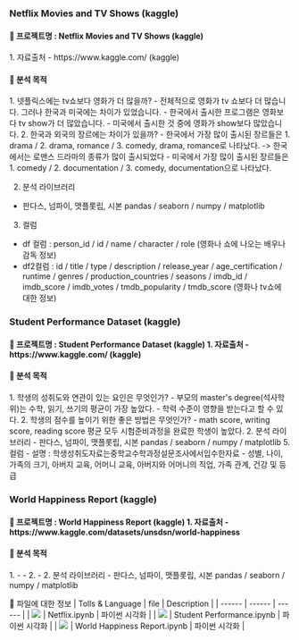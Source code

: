 ### Netflix Movies and TV Shows (kaggle)

<h4> 💫 프로젝트명 : Netflix Movies and TV Shows (kaggle) </h4>
1. 자료출처
  - https://www.kaggle.com/ (kaggle)
<h4> 🧐 분석 목적 </h4> 
    1. 넷플릭스에는 tv쇼보다 영화가 더 많을까?
      - 전체적으로 영화가 tv 쇼보다 더 많습니다. 그러나 한국과 미국에는 차이가 있었습니다.
      - 한국에서 출시한 프로그램은 영화보다 tv show가 더 많았습니다.
      - 미국에서 출시한 것 중에 영화가 show보다 많았습니다.
    2. 한국과 외국의 장르에는 차이가 있을까?
      - 한국에서 가장 많이 출시된 장르들은 1. drama / 2. drama, romance / 3. comedy, drama, romance로 나타났다. -> 한국에서는 로맨스 드라마의 종류가 많이 출시되었다
      - 미국에서 가장 많이 출시된 장르들은 1. comedy / 2. documentation / 3. comedy, documentation으로 나타났다.

2. 분석 라이브러리 
  - 판다스, 넘파이, 맷플롯립, 시본 pandas / seaborn / numpy / matplotlib
3. 컬럼
  - df 컬럼 : person_id / id / name / character / role (영화나 쇼에 나오는 배우나 감독 정보)
  - df2컬럼 : id / title / type / description / release_year / age_certification / runtime / genres / production_countries / seasons / imdb_id / imdb_score / imdb_votes / tmdb_popularity / tmdb_score (영화나 tv쇼에 대한 정보)

### Student Performance Dataset (kaggle)
<h4> 💫 프로젝트명 : Student Performance Dataset (kaggle)
1. 자료출처
  -  https://www.kaggle.com/ (kaggle)
<h4> 🧐 분석 목적 </h4> 
    1. 학생의 성취도와 연관이 있는 요인은 무엇인가?
      - 부모의 master's degree(석사학위)는 수학, 읽기, 쓰기의 평균이 가장 높았다.
      - 학력 수준이 영향을 받는다고 할 수 있다.
    2. 학생의 점수를 높이기 위한 좋은 방법은 무엇인가?
      - math score, writing score, reading score 평균 모두 시험준비과정을 완료한 학생이 높았다. 
2. 분석 라이브러리
  - 판다스, 넘파이, 맷플롯립, 시본 pandas / seaborn / numpy / matplotlib
5. 컬럼
  - 설명 : 학생성취도자료는중학교수학과정설문조사에서입수한자료
  - 성별, 나이, 가족의 크기, 아버지 교육, 어머니 교육, 아버지와 어머니의 직업, 가족 관계, 건강 및 등급

### World Happiness Report (kaggle)
<h4> 💫 프로젝트명 : World Happiness Report (kaggle)
1. 자료출처
  -  https://www.kaggle.com/datasets/unsdsn/world-happiness
<h4> 🧐 분석 목적 </h4> 
    1. 
      - 
      - 
    2. 
      - 
2. 분석 라이브러리
  - 판다스, 넘파이, 맷플롯립, 시본 pandas / seaborn / numpy / matplotlib

📎 파일에 대한 정보
| Tolls & Language | file | Description |
| ------ | ------ | ------ |
| <img src="https://img.shields.io/badge/Python-3776AB?style=flat-square&logo=Python&logoColor=white"/></a> | Netflix.ipynb | 파이썬 시각화 |
| <img src="https://img.shields.io/badge/Python-3776AB?style=flat-square&logo=Python&logoColor=white"/></a> | Student Performance.ipynb | 파이썬 시각화 |
| <img src="https://img.shields.io/badge/Python-3776AB?style=flat-square&logo=Python&logoColor=white"/></a> | World Happiness Report.ipynb | 파이썬 시각화 |
